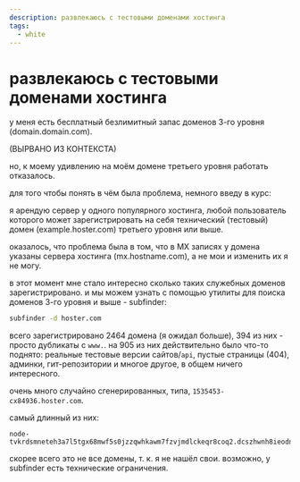 ```yaml
---
description: развлекаюсь с тестовыми доменами хостинга
tags:
  - white
---
```


# развлекаюсь с тестовыми доменами хостинга

у меня есть бесплатный безлимитный запас доменов 3-го уровня (domain.domain.com).

(ВЫРВАНО ИЗ КОНТЕКСТА)

но, к моему удивлению на моём домене третьего уровня работать отказалось.

для того чтобы понять в чём была проблема, немного введу в курс:

я арендую сервер у одного популярного хостинга, любой пользователь которого может зарегистрировать на себя технический (тестовый) домен (example.hoster.com) третьего уровня или выше.

оказалось, что проблема была в том, что в MX записях у домена указаны сервера хостинга (mx.hostname.com), а не мои и изменить их я не могу.

в этот момент мне стало интересно сколько таких служебных доменов зарегистрировано. и мы можем узнать с помощью утилиты для поиска доменов 3-го уровня и выше - subfinder:

``` bash
subfinder -d hoster.com
```

всего зарегистрировано 2464 домена (я ожидал больше), 394 из них - просто дубликаты с `www.`. на 905 из них действительно было что-то поднято: реальные тестовые версии сайтов/`api`, пустые страницы (404), админки, гит-репозитории и многое другое, в общем ничего интересного.

очень много случайно сгенерированных, типа, `1535453-cx84936.hoster.com`.

самый длинный из них:

```
node-tvkrdsmneteh3a7l5tgx68mwf5s0jzzqwhkawm7fzvjmdlckeqr8coq2.dcszhwnh8ieodntwm42pnvdv24avb0kqua6i8i6zvk9406s8zu3kvgtf.hoster.com
```

скорее всего это не все домены, т. к. я не нашёл свои. возможно, у subfinder есть технические ограничения.
